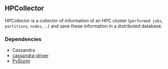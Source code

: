 ## HPCollector
HPCollector is a collector of information of an HPC cluster (`performed jobs`, `partitions`, `nodes`, ...) and save these information in a distributed database.

### Dependencies
* Cassandra
* [cassandra-driver](https://pypi.org/project/cassandra-driver/)
* [PySlurm](https://github.com/PySlurm/pyslurm)
